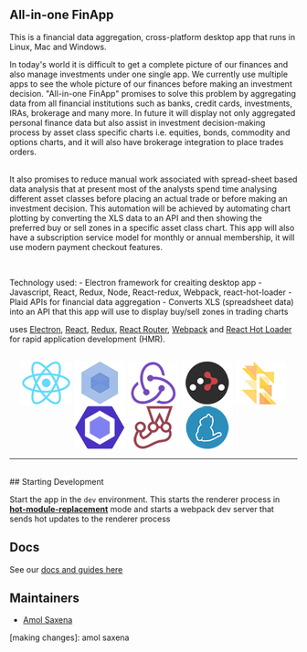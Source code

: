 ## All-in-one FinApp
  <p>
  This is a financial data aggregation, cross-platform desktop app that runs in Linux, Mac and Windows. 
  <br>
  </p>
  <p>
  In today's world it is difficult to get a complete picture of our finances and also manage investments under one single app. We currently use multiple apps to see the whole picture of our finances before making an investment decision. "All-in-one FinApp" promises to solve this problem by aggregating data from all financial institutions such as banks, credit cards, investments, IRAs, brokerage and many more. In future it will display not only aggregated personal finance data but also assist in investment decision-making process by asset class specific charts i.e. equities, bonds, commodity and options charts, and it will also have brokerage integration to place trades orders.
 </p>
  <p>
  <br>
  It also promises to reduce manual work associated with spread-sheet based data analysis that at present most of the analysts spend time analysing different asset classes before placing an actual trade or before making an investment decision. This automation will be achieved by automating chart plotting by converting the XLS data to an API and then showing the preferred buy or sell zones in a specific asset class chart.
   This app will also have a subscription service model for monthly or annual membership, it will use modern payment checkout features.
    </p>
    <br>
    <p>
  Technology used:
  - Electron framework for creaiting desktop app
  - Javascript, React, Redux, Node, React-redux, Webpack, react-hot-loader
  - Plaid APIs for financial data aggregation
  - Converts XLS (spreadsheet data) into an API that this app will use to display buy/sell zones in trading charts
  </p>
<p>
  uses <a href="http://electron.atom.io/">Electron</a>, <a href="https://facebook.github.io/react/">React</a>, <a href="https://github.com/reactjs/redux">Redux</a>, <a href="https://github.com/reactjs/react-router">React Router</a>, <a href="http://webpack.github.io/docs/">Webpack</a> and <a href="https://github.com/gaearon/react-hot-loader">React Hot Loader</a> for rapid application development (HMR).
</p>
<br>
<div align="center">
  <a href="https://facebook.github.io/react/"><img src="./internals/img/react-padded-90.png" /></a>
  <a href="https://webpack.github.io/"><img src="./internals/img/webpack-padded-90.png" /></a>
  <a href="http://redux.js.org/"><img src="./internals/img/redux-padded-90.png" /></a>
  <a href="https://github.com/ReactTraining/react-router"><img src="./internals/img/react-router-padded-90.png" /></a>
  <a href="https://flowtype.org/"><img src="./internals/img/flow-padded-90.png" /></a>
  <a href="http://eslint.org/"><img src="./internals/img/eslint-padded-90.png" /></a>
  <a href="https://facebook.github.io/jest/"><img src="./internals/img/jest-padded-90.png" /></a>
  <a href="https://yarnpkg.com/"><img src="./internals/img/yarn-padded-90.png" /></a>
</div>
<hr />
<br />
## Starting Development

Start the app in the `dev` environment. This starts the renderer process in [**hot-module-replacement**](https://webpack.js.org/guides/hmr-react/) mode and starts a webpack dev server that sends hot updates to the renderer process

## Docs

See our [docs and guides here](https://electron-react-boilerplate.js.org/docs/installation)

## Maintainers

- [Amol Saxena](https://github.com/amolsaxe3)

[making changes]: amol saxena

